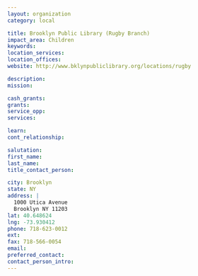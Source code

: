 ```yaml
---
layout: organization
category: local

title: Brooklyn Public Library (Rugby Branch)
impact_area: Children
keywords: 
location_services: 
location_offices: 
website: http://www.bklynpubliclibrary.org/locations/rugby‎

description: 
mission: 

cash_grants: 
grants: 
service_opp: 
services: 

learn: 
cont_relationship: 

salutation: 
first_name: 
last_name: 
title_contact_person: 

city: Brooklyn
state: NY
address: |
  1000 Utica Avenue  
  Brooklyn NY 11203
lat: 40.648624
lng: -73.930412
phone: 718-623-0012
ext: 
fax: 718-566-0054
email: 
preferred_contact: 
contact_person_intro: 
---
```

